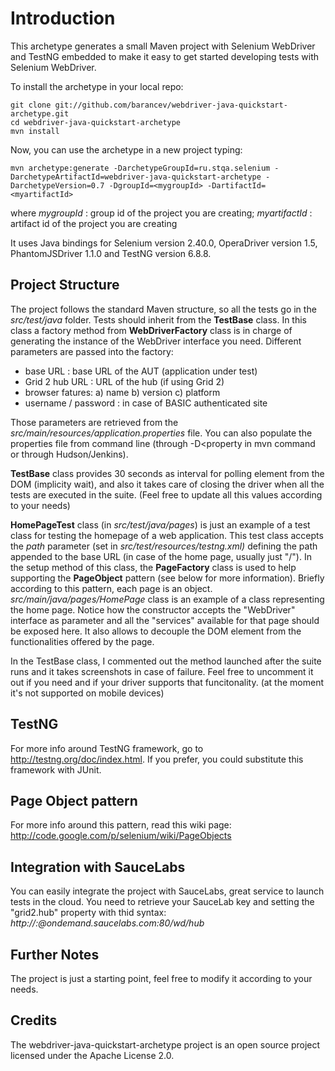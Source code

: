 Introduction
============

This archetype generates a small Maven project with Selenium WebDriver and TestNG embedded to make it easy to get started developing tests with Selenium WebDriver.

To install the archetype in your local repo:

	git clone git://github.com/barancev/webdriver-java-quickstart-archetype.git
	cd webdriver-java-quickstart-archetype
	mvn install

Now, you can use the archetype in a new project typing:

    mvn archetype:generate -DarchetypeGroupId=ru.stqa.selenium -DarchetypeArtifactId=webdriver-java-quickstart-archetype -DarchetypeVersion=0.7 -DgroupId=<mygroupId> -DartifactId=<myartifactId>

where *mygroupId* : group id of the project you are creating; *myartifactId* : artifact id of the project you are creating

It uses Java bindings for Selenium version 2.40.0, OperaDriver version 1.5, PhantomJSDriver 1.1.0 and TestNG version 6.8.8.


Project Structure
-----------------------------------

The project follows the standard Maven structure, so all the tests go in the *src/test/java* folder.  Tests should inherit from the **TestBase** class. In this class a factory method
from **WebDriverFactory** class is in charge of generating the instance of the WebDriver interface you need. Different parameters are passed into the factory:

* base URL : base URL of the AUT (application under test)
* Grid 2 hub URL :  URL of the hub (if using Grid 2)
* browser fatures: a) name b) version c) platform
* username / password : in case of BASIC authenticated site

Those parameters are retrieved from the *src/main/resources/application.properties* file. You can also populate the properties file from command line (through -D<property in mvn command or through
Hudson/Jenkins).

**TestBase** class provides 30 seconds as interval for polling element from the DOM (implicity wait), and also it takes care of closing the driver when all the tests are executed in the suite. 
(Feel free to update all this values according to your needs)

**HomePageTest** class (in *src/test/java/pages*) is just an example of a test class for testing the homepage of a web application. This test class accepts the *path* parameter
 (set in *src/test/resources/testng.xml)* defining the path appended to the base URL (in case of the home page, usually just "/"). In the setup method of this class, the **PageFactory** class is used
 to help supporting the **PageObject** pattern (see below for more information). Briefly according to this pattern, each page is an object. *src/main/java/pages/HomePage* class is an example of 
 a class representing the home page. Notice how the constructor accepts the "WebDriver" interface as parameter and all the "services" available for that page should be exposed here. It also allows to
 decouple the DOM element from the functionalities offered by the page.
 
 
In the TestBase class, I commented out the method launched after the suite runs and it takes screenshots in case of failure. Feel free to uncomment it out if you need and if your driver supports that
funcitonality. (at the moment it's not supported on mobile devices)


TestNG
------
For more info around TestNG framework, go to http://testng.org/doc/index.html. If you prefer, you could substitute this framework with JUnit.


Page Object pattern
-------------------
For more info around this pattern, read this wiki page: http://code.google.com/p/selenium/wiki/PageObjects


Integration with SauceLabs
-------------------
You can easily integrate the project with SauceLabs, great service to launch tests in the cloud. You need to retrieve your SauceLab key and setting the "grid2.hub" property with thid syntax:
*http://<username>:<token>@ondemand.saucelabs.com:80/wd/hub* 

Further Notes
-------
The project is just a starting point, feel free to modify it according to your needs. 

Credits
-------
The webdriver-java-quickstart-archetype project is an open source project licensed under the Apache License 2.0.